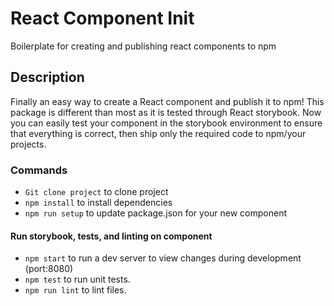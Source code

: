 # React Component Init

Boilerplate for creating and publishing react components to npm

## Description

Finally an easy way to create a React component and publish it to npm! This package is different than most as it is tested through React storybook. Now you can easily test your component in the storybook environment to ensure that everything is correct, then ship only the required code to npm/your projects.

### Commands

* `Git clone project` to clone project
* `npm install` to install dependencies
* `npm run setup` to update package.json for your new component

#### Run storybook, tests, and linting on component

*   `npm start` to run a dev server to view changes during development (port:8080)
*   `npm test` to run unit tests.
*   `npm run lint` to lint files.
